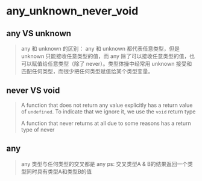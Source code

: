 # any_unknown_never_void

## any VS unknown

> any 和 unknown 的区别： any 和 unknown 都代表任意类型，但是 unknown 只能接收任意类型的值，而 any 除了可以接收任意类型的值，也可以赋值给任意类型（除了 never）。类型体操中经常用 unknown 接受和匹配任何类型，而很少把任何类型赋值给某个类型变量。

## never VS void

> A function that does not return any value explicitly has a return value of `undefined`. To indicate that we ignore it, we use the `void` return type
>
> A function that never returns at all due to some reasons has a return type of  never

## any

> any 类型与任何类型的交叉都是 any
ps: 交叉类型A & B的结果返回一个类型同时具有类型A和类型B的值
